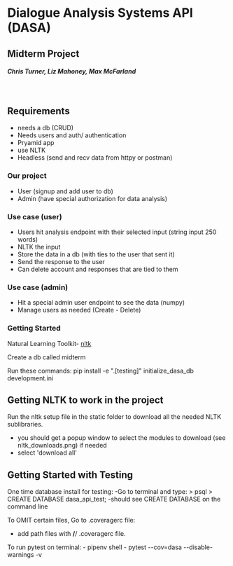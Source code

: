 # Dialogue Analysis Systems API (DASA)
## Midterm Project
##### Chris Turner, Liz Mahoney, Max McFarland
​
## Requirements
- needs a db (CRUD)
- Needs users and auth/ authentication
- Pryamid app
- use NLTK 
- Headless (send and recv data from httpy or postman)
​
### Our project
- User (signup and add user to db)
- Admin (have special authorization for data analysis)
​
### Use case (user)
- Users hit analysis endpoint with their selected input (string input  250 words) 
- NLTK the input
- Store the data in a db (with ties to the user that sent it)
- Send the response to the user
- Can delete account and responses that are tied to them
​
### Use case (admin)
- Hit a special admin user endpoint to see the data (numpy)
- Manage users as needed (Create - Delete)

### Getting Started

Natural Learning Toolkit- [nltk](http://www.nltk.org/)

Create a db called midterm

Run these commands:
pip install -e ".[testing]"
initialize_dasa_db development.ini


## Getting NLTK to work in the project
Run the nltk setup file in the static folder to download all the needed NLTK sublibraries. 
- you should get a popup window to select the modules to download (see nltk_downloads.png) if needed
- select 'download all'


## Getting Started with Testing 

One time database install for testing:
    -Go to terminal and type:
        > psql
        > CREATE DATABASE dasa_api_test;
            -should see CREATE DATABASE on the command line

To OMIT certain files, Go to .coveragerc file:
   - add path files with **/**/<file name> .coveragerc file.

To run pytest on terminal:
    - pipenv shell
    - pytest --cov=dasa --disable-warnings -v


    

